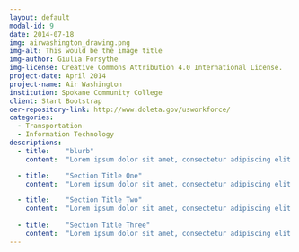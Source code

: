 ```yaml
---
layout: default
modal-id: 9
date: 2014-07-18
img: airwashington_drawing.png
img-alt: This would be the image title
img-author: Giulia Forsythe
img-license: Creative Commons Attribution 4.0 International License.
project-date: April 2014
project-name: Air Washington
institution: Spokane Community College
client: Start Bootstrap
oer-repository-link: http://www.doleta.gov/usworkforce/
categories:
  - Transportation
  - Information Technology
descriptions:
  - title:    "blurb"
    content:  "Lorem ipsum dolor sit amet, consectetur adipiscing elit."

  - title:    "Section Title One"
    content:  "Lorem ipsum dolor sit amet, consectetur adipiscing elit."

  - title:    "Section Title Two"
    content:  "Lorem ipsum dolor sit amet, consectetur adipiscing elit."
    
  - title:    "Section Title Three"
    content:  "Lorem ipsum dolor sit amet, consectetur adipiscing elit."
---
```

